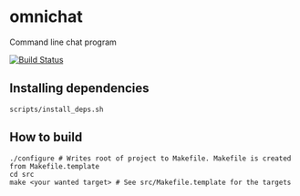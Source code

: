 # omnichat
Command line chat program

[![Build Status](https://travis-ci.com/pottumuusi/omnichat.svg?branch=master)](https://travis-ci.com/pottumuusi/omnichat)

## Installing dependencies
```
scripts/install_deps.sh
```

## How to build
```
./configure # Writes root of project to Makefile. Makefile is created from Makefile.template
cd src
make <your wanted target> # See src/Makefile.template for the targets
```
